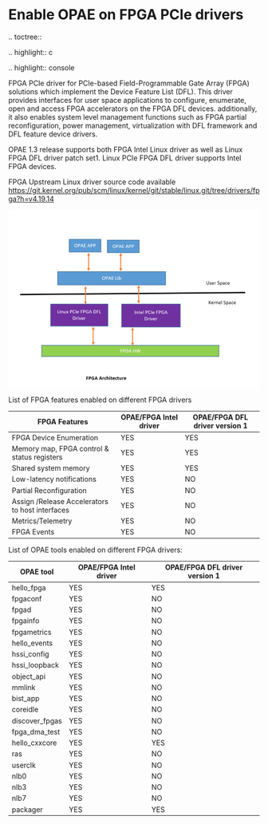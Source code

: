 # Enable OPAE on FPGA PCIe drivers #

.. toctree::

.. highlight:: c

.. highlight:: console

FPGA PCIe driver for PCIe-based Field-Programmable Gate Array (FPGA) solutions which implement
the Device Feature List (DFL). This driver provides interfaces for user space applications to
configure, enumerate, open and access FPGA accelerators on the FPGA DFL devices. additionally, it
also enables system level management functions such as FPGA partial reconfiguration, power management,
virtualization with DFL framework and DFL feature device drivers.

OPAE 1.3 release supports both FPGA Intel Linux driver as well as Linux FPGA DFL driver patch set1.
Linux PCIe FPGA DFL driver supports Intel FPGA devices.


FPGA Upstream Linux driver source code available 
https://git.kernel.org/pub/scm/linux/kernel/git/stable/linux.git/tree/drivers/fpga?h=v4.19.14


![FPGA PCIe driver Architecture](pcie_dfl_drv_arch.PNG "FPGA PCIe driver Architecture")


List of FPGA features enabled on different FPGA drivers

| FPGA Features                                            | OPAE/FPGA Intel driver                            | OPAE/FPGA DFL driver version 1                        |
|----------------------------------------------------------|---------------------------------------------------|-------------------------------------------------------|
| FPGA Device Enumeration                                  | YES                                               | YES                                                   |
| Memory map, FPGA control & status registers              | YES                                               | YES                                                   |
| Shared system memory                                     | YES                                               | YES                                                   |
| Low-latency notifications                                | YES                                               | NO                                                    |
| Partial Reconfiguration                                  | YES                                               | NO                                                    |
| Assign /Release Accelerators to host interfaces          | YES                                               | NO                                                    |
| Metrics/Telemetry                                        | YES                                               | NO                                                    |
| FPGA Events                                              | YES                                               | NO                                                    |


List of OPAE tools enabled on different FPGA drivers:

| OPAE tool            | OPAE/FPGA Intel driver                            |OPAE/FPGA DFL driver version 1                         |
|----------------------|---------------------------------------------------|-------------------------------------------------------|
| hello_fpga           | YES                                               | YES                                                   |
| fpgaconf             | YES                                               | NO                                                    |
| fpgad                | YES                                               | NO                                                    |
| fpgainfo             | YES                                               | NO                                                    |
| fpgametrics          | YES                                               | NO                                                    |
| hello_events         | YES                                               | NO                                                    |
| hssi_config          | YES                                               | NO                                                    |
| hssi_loopback        | YES                                               | NO                                                    |
| object_api           | YES                                               | NO                                                    |
| mmlink               | YES                                               | NO                                                    |
| bist_app             | YES                                               | NO                                                    |
| coreidle             | YES                                               | NO                                                    |
| discover_fpgas       | YES                                               | NO                                                    |
| fpga_dma_test        | YES                                               | NO                                                    |
| hello_cxxcore        | YES                                               | YES                                                   |
| ras                  | YES                                               | NO                                                    |
| userclk              | YES                                               | NO                                                    |
| nlb0                 | YES                                               | NO                                                    |
| nlb3                 | YES                                               | NO                                                    |
| nlb7                 | YES                                               | NO                                                    |
| packager             | YES                                               | YES                                                   |
